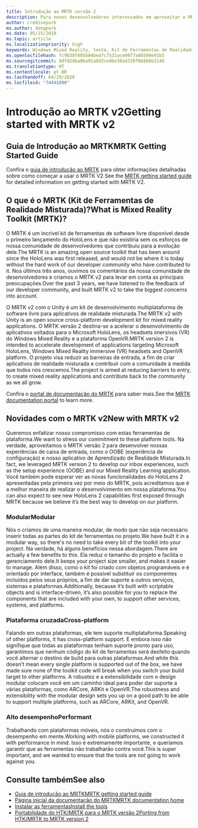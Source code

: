 ```yaml
---
title: Introdução ao MRTK versão 2
description: Para novos desenvolvedores interessados em aproveitar o MRTK
author: cre8ivepark
ms.author: dongpark
ms.date: 05/15/2019
ms.topic: article
ms.localizationpriority: high
keywords: Windows Mixed Reality, teste, Kit de Ferramentas de Realidade Misturada, MRTK versão 2, MRTK, ferramentas, SDK, HoloLens, HoloLens 2
ms.openlocfilehash: fc9638f405604bed7c7531ace0977a88509e91b5
ms.sourcegitcommit: 9df82dba06a91a8d2cedbe38a4328f8b86bb2146
ms.translationtype: HT
ms.contentlocale: pt-BR
ms.lasthandoff: 04/29/2020
ms.locfileid: "74491090"
---
```

# <a name="getting-started-with-mrtk-v2"></a><span data-ttu-id="590d7-104">Introdução ao MRTK v2</span><span class="sxs-lookup"><span data-stu-id="590d7-104">Getting started with MRTK v2</span></span>

## <a name="mrtk-getting-started-guide"></a><span data-ttu-id="590d7-105">Guia de Introdução ao MRTK</span><span class="sxs-lookup"><span data-stu-id="590d7-105">MRTK Getting Started Guide</span></span>
<span data-ttu-id="590d7-106">Confira o [guia de introdução ao MRTK](https://microsoft.github.io/MixedRealityToolkit-Unity/Documentation/GettingStartedWithTheMRTK.html) para obter informações detalhadas sobre como começar a usar o MRTK V2.</span><span class="sxs-lookup"><span data-stu-id="590d7-106">See the [MRTK getting started guide](https://microsoft.github.io/MixedRealityToolkit-Unity/Documentation/GettingStartedWithTheMRTK.html) for detailed information on getting started with MRTK V2.</span></span>

## <a name="what-is-mixed-reality-toolkit-mrtk"></a><span data-ttu-id="590d7-107">O que é o MRTK (Kit de Ferramentas de Realidade Misturada)?</span><span class="sxs-lookup"><span data-stu-id="590d7-107">What is Mixed Reality Toolkit (MRTK)?</span></span>
<span data-ttu-id="590d7-108">O MRTK é um incrível kit de ferramentas de software livre disponível desde o primeiro lançamento do HoloLens e que não existiria sem os esforços de nossa comunidade de desenvolvedores que contribuiu para a evolução dele.</span><span class="sxs-lookup"><span data-stu-id="590d7-108">The MRTK is an amazing open source toolkit that has been around since the HoloLens was first released, and would not be where it is today without the hard work of our developer community who have contributed to it.</span></span> <span data-ttu-id="590d7-109">Nos últimos três anos, ouvimos os comentários da nossa comunidade de desenvolvedores e criamos o MRTK v2 para levar em conta as principais preocupações.</span><span class="sxs-lookup"><span data-stu-id="590d7-109">Over the past 3 years, we have listened to the feedback of our developer community, and built MRTK v2 to take the biggest concerns into account.</span></span>  

<span data-ttu-id="590d7-110">O MRTK v2 com o Unity é um kit de desenvolvimento multiplataforma de software livre para aplicativos de realidade misturada.</span><span class="sxs-lookup"><span data-stu-id="590d7-110">The MRTK v2 with Unity is an open source cross-platform development kit for mixed reality applications.</span></span>  <span data-ttu-id="590d7-111">O MRTK versão 2 destina-se a acelerar o desenvolvimento de aplicativos voltados para o Microsoft HoloLens, os headsets imersivos (VR) do Windows Mixed Reality e a plataforma OpenVR.</span><span class="sxs-lookup"><span data-stu-id="590d7-111">MRTK version 2 is intended to accelerate development of applications targeting Microsoft HoloLens, Windows Mixed Reality immersive (VR) headsets and OpenVR platform.</span></span> <span data-ttu-id="590d7-112">O projeto visa reduzir as barreiras de entrada, a fim de criar aplicativos de realidade misturada e contribuir com a comunidade à medida que todos nós crescemos.</span><span class="sxs-lookup"><span data-stu-id="590d7-112">The project is aimed at reducing barriers to entry, to create mixed reality applications and contribute back to the community as we all grow.</span></span> 

<span data-ttu-id="590d7-113">Confira o [portal de documentação do MRTK](https://microsoft.github.io/MixedRealityToolkit-Unity/README.html) para saber mais.</span><span class="sxs-lookup"><span data-stu-id="590d7-113">See the [MRTK documentation portal](https://microsoft.github.io/MixedRealityToolkit-Unity/README.html) to learn more.</span></span>

## <a name="new-with-mrtk-v2"></a><span data-ttu-id="590d7-114">Novidades com o MRTK v2</span><span class="sxs-lookup"><span data-stu-id="590d7-114">New with MRTK v2</span></span>
<span data-ttu-id="590d7-115">Queremos enfatizar nosso compromisso com estas ferramentas de plataforma.</span><span class="sxs-lookup"><span data-stu-id="590d7-115">We want to stress our commitment to these platform tools.</span></span>  <span data-ttu-id="590d7-116">Na verdade, aproveitamos o MRTK versão 2 para desenvolver nossas experiências de caixa de entrada, como o OOBE (experiência de configuração) e nosso aplicativo de Aprendizado de Realidade Misturada.</span><span class="sxs-lookup"><span data-stu-id="590d7-116">In fact, we leveraged MRTK version 2 to develop our inbox experiences, such as the setup experience (OOBE) and our Mixed Reality Learning application.</span></span>  <span data-ttu-id="590d7-117">Você também pode esperar ver as novas funcionalidades do HoloLens 2 apresentadas pela primeira vez por meio do MRTK, pois acreditamos que é a melhor maneira de realizar o desenvolvimento em nossa plataforma.</span><span class="sxs-lookup"><span data-stu-id="590d7-117">You can also expect to see new HoloLens 2 capabilities first exposed through MRTK because we believe it’s the best way to develop on our platform.</span></span> 

### <a name="modular"></a><span data-ttu-id="590d7-118">Modular</span><span class="sxs-lookup"><span data-stu-id="590d7-118">Modular</span></span>
<span data-ttu-id="590d7-119">Nós o criamos de uma maneira modular, de modo que não seja necessário inserir todas as partes do kit de ferramentas no projeto.</span><span class="sxs-lookup"><span data-stu-id="590d7-119">We have built it in a modular way, so there's no need to take every bit of the toolkit into your project.</span></span>  <span data-ttu-id="590d7-120">Na verdade, há alguns benefícios nessa abordagem.</span><span class="sxs-lookup"><span data-stu-id="590d7-120">There are actually a few benefits to this.</span></span>  <span data-ttu-id="590d7-121">Ela reduz o tamanho do projeto e facilita o gerenciamento dele.</span><span class="sxs-lookup"><span data-stu-id="590d7-121">It keeps your project size smaller, and makes it easier to manage.</span></span>  <span data-ttu-id="590d7-122">Além disso, como o kit foi criado com objetos programáveis e é orientado por interface, também é possível substituir os componentes incluídos pelos seus próprios, a fim de dar suporte a outros serviços, sistemas e plataformas.</span><span class="sxs-lookup"><span data-stu-id="590d7-122">Additionally, because it’s built with scriptable objects and is interface-driven, it’s also possible for you to replace the components that are included with your own, to support other services, systems, and platforms.</span></span>

### <a name="cross-platform"></a><span data-ttu-id="590d7-123">Plataforma cruzada</span><span class="sxs-lookup"><span data-stu-id="590d7-123">Cross-platform</span></span>
<span data-ttu-id="590d7-124">Falando em outras plataformas, ele tem suporte multiplataforma.</span><span class="sxs-lookup"><span data-stu-id="590d7-124">Speaking of other platforms, it has cross-platform support.</span></span>  <span data-ttu-id="590d7-125">E embora isso não signifique que todas as plataformas tenham suporte pronto para uso, garantimos que nenhum código do kit de ferramentas será desfeito quando você alternar o destino de build para outras plataformas.</span><span class="sxs-lookup"><span data-stu-id="590d7-125">And while this doesn’t mean every single platform is supported out of the box, we have made sure none of the toolkit code will break when you switch your build target to other platforms.</span></span>  <span data-ttu-id="590d7-126">A robustez e a extensibilidade com o design modular colocam você em um caminho ideal para poder dar suporte a várias plataformas, como ARCore, ARKit e OpenVR.</span><span class="sxs-lookup"><span data-stu-id="590d7-126">The robustness and extensibility with the modular design sets you up on a good path to be able to support multiple platforms, such as ARCore, ARKit, and OpenVR.</span></span>

### <a name="performant"></a><span data-ttu-id="590d7-127">Alto desempenho</span><span class="sxs-lookup"><span data-stu-id="590d7-127">Performant</span></span>
<span data-ttu-id="590d7-128">Trabalhando com plataformas móveis, nós o construímos com o desempenho em mente.</span><span class="sxs-lookup"><span data-stu-id="590d7-128">Working with mobile platforms, we constructed it with performance in mind.</span></span>  <span data-ttu-id="590d7-129">Isso é extremamente importante, e queríamos garantir que as ferramentas não trabalharão contra você.</span><span class="sxs-lookup"><span data-stu-id="590d7-129">This is super important, and we wanted to ensure that the tools are not going to work against you.</span></span>

## <a name="see-also"></a><span data-ttu-id="590d7-130">Consulte também</span><span class="sxs-lookup"><span data-stu-id="590d7-130">See also</span></span>
* [<span data-ttu-id="590d7-131">Guia de introdução ao MRTK</span><span class="sxs-lookup"><span data-stu-id="590d7-131">MRTK getting started guide</span></span>](https://microsoft.github.io/MixedRealityToolkit-Unity/Documentation/GettingStartedWithTheMRTK.html)
* [<span data-ttu-id="590d7-132">Página inicial da documentação do MRTK</span><span class="sxs-lookup"><span data-stu-id="590d7-132">MRTK documentation home</span></span>](https://microsoft.github.io/MixedRealityToolkit-Unity/README.html)
* [<span data-ttu-id="590d7-133">Instalar as ferramentas</span><span class="sxs-lookup"><span data-stu-id="590d7-133">Install the tools</span></span>](install-the-tools.md)
* [<span data-ttu-id="590d7-134">Portabilidade do HTK/MRTK para o MRTK versão 2</span><span class="sxs-lookup"><span data-stu-id="590d7-134">Porting from HTK/MRTK to MRTK version 2</span></span>](https://microsoft.github.io/MixedRealityToolkit-Unity/Documentation/HTKToMRTKPortingGuide.html)
